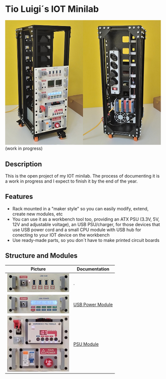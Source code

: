 # Tio Luigi´s IOT Minilab

![PSU Module](images/minilab/minilab01.jpg)
(work in progress)

## Description

This is the open project of my IOT minilab. The process of documenting it is a work in progress and I expect to finish it by the end of the year.



## Features

- Rack mounted in a "maker style" so you can easily modify, extend, create new modules, etc
- You can use it as a workbench tool too, providing an ATX PSU (3.3V, 5V, 12V and adjustable voltage), an USB PSU/charger, for those devices that use USB power cord and a small CPU module with USB hub for conecting to your IOT device on the workbench
- Use ready-made parts, so you don´t have to make printed circuit boards

## Structure and Modules

|Picture|Documentation|
|---|---|
|![USB Hub Module](images/thumbs/thumb-usbhub.jpg)|.|
|![USB Power Module](images/thumbs/thumb-usbpower.jpg)|[USB Power Module](readme-module-usbpower.md)|
|![PSU Module](images/thumbs/thumb-psu.jpg)|[PSU Module](readme-module-psu.md)|
